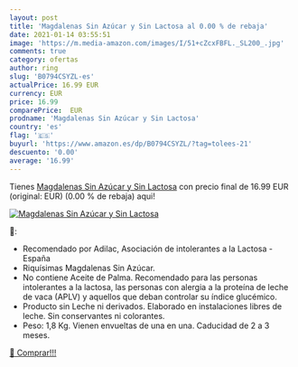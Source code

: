```yaml
---
layout: post
title: 'Magdalenas Sin Azúcar y Sin Lactosa al 0.00 % de rebaja'
date: 2021-01-14 03:55:51
image: 'https://m.media-amazon.com/images/I/51+cZcxFBFL._SL200_.jpg'
comments: true
category: ofertas
author: ring
slug: 'B0794CSYZL-es'
actualPrice: 16.99 EUR
currency: EUR
price: 16.99
comparePrice:  EUR
prodname: 'Magdalenas Sin Azúcar y Sin Lactosa'
country: 'es'
flag: '🇪🇸'
buyurl: 'https://www.amazon.es/dp/B0794CSYZL/?tag=tolees-21'
descuento: '0.00'
average: '16.99'
---
```


Tienes [Magdalenas Sin Azúcar y Sin Lactosa](https://www.amazon.es/dp/B0794CSYZL/?tag=tolees-21) con precio final de  16.99 EUR (original:  EUR) (0.00 %  de rebaja) aqui!

[![Magdalenas Sin Azúcar y Sin Lactosa](https://m.media-amazon.com/images/I/51+cZcxFBFL._SL200_.jpg)](https://www.amazon.es/dp/B0794CSYZL/?tag=tolees-21)

🔎:

- Recomendado por Adilac, Asociación de intolerantes a la Lactosa - España
- Riquísimas Magdalenas Sin Azúcar.
- No contiene Aceite de Palma. Recomendado para las personas intolerantes a la lactosa, las personas con alergia a la proteína de leche de vaca (APLV) y aquellos que deban controlar su índice glucémico.
- Producto sin Leche ni derivados. Elaborado en instalaciones libres de leche. Sin conservantes ni colorantes.
- Peso: 1,8 Kg. Vienen envueltas de una en una. Caducidad de 2 a 3 meses.

[🛒 Comprar!!!](https://www.amazon.es/dp/B0794CSYZL/?tag=tolees-21)
